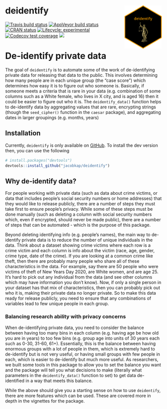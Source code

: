 
<!-- README.md is generated from README.Rmd. Please edit that file -->

<!-- badges: start -->

# deidentify <img src="man/figures/deidentify_badge.png" align="right"  width = "120"/>

[![Travis build
status](https://travis-ci.org/jacobkap/deidentify.svg?branch=master)](https://travis-ci.org/jacobkap/deidentify)
[![AppVeyor build
status](https://ci.appveyor.com/api/projects/status/github/jacobkap/deidentify?branch=master&svg=true)](https://ci.appveyor.com/project/jacobkap/deidentify)
[![CRAN
status](https://www.r-pkg.org/badges/version/deidentify)](https://CRAN.R-project.org/package=deidentify)
[![Lifecycle:
experimental](https://img.shields.io/badge/lifecycle-experimental-orange.svg)](https://www.tidyverse.org/lifecycle/#experimental)
[![Codecov test
coverage](https://codecov.io/gh/jacobkap/deidentify/branch/master/graph/badge.svg)](https://codecov.io/gh/jacobkap/deidentify?branch=master)
[![](http://cranlogs.r-pkg.org/badges/grand-total/deidentify?color=blue)](https://cran.r-project.org/package=deidentify)
<!-- badges: end -->

# De-identify private data

The goal of `deidentify` is to automate some of the work of
de-identifying private data for releasing that data to the public. This
involves determining how many people are in each unique group (the “case
score”) which determines how easy it is to figure out who someone is.
Basically, if someone meets a criteria that is rare in your data
(e.g. combination of some columns such as a White female, who lives in
X city, and is aged 16) then it could be easier to figure out who it is.
The `deidentify_data()` function helps to de-identify data by
aggregating values that are rare, encrypting strings (though the
`seed_cipher()` function in the `caesar` package), and aggregating dates
in larger groupings (e.g. months, years)

## Installation

Currently, `deidentify` is only available on
[GitHub](https://github.com/). To install the dev version then, you can
use the following

``` r
# install.packages("devtools")
devtools::install_github("jacobkap/deidentify")
```

## Why de-identify data?

For people working with private data (such as data about crime victims,
or data that includes people’s social security numbers or home
addresses) that they would like to release publicly, there are a number
of steps they must take first to ensure people’s privacy. While some of
these steps must be done manually (such as deleting a column with social
security numbers which, even if encrypted, should never be made public),
there are a number of steps that can be automated - which is the purpose
of this package.

Beyond deleting identifying info (e.g. people’s names), the main way to
de-identify private data is to reduce the number of unique individuals
in the data. Think about a dataset showing crime victims where each row
is a crime victim and each column is info about the victim (race, age,
gender, crime type, date of the crime). If you are looking at a common
crime like theft, then there are probably many people who share all of
these characteristics in the data. For example, say there are 50 people
who were victims of theft of New Years Day 2020, are White women, and
are age 25. It’s hard to pick out any individual from the data (and see
other columns which may have information you don’t know). Now, if only a
single person in your dataset has that mix of characteristics, then you
can probably pick out who it is, making their private data no longer
private. So to make this data ready for release publicly, you need to
ensure that any combinations of variables lead to few unique people in
each group.

### Balancing research ability with privacy concerns

When de-identifying private data, you need to consider the balance
between having too many bins in each column (e.g. having age be how old
you are in years) to too few bins (e.g. group age into units of 30 years
each such as 0-30, 31-60, 61+). Essentially, this is the balance between
having enormous groups with a lot of people in them, which is extremely
hard to de-identify but is not very useful, or having small groups with
few people in each, which is easier to de-identify but much more useful.
As researchers, we built some tools in this package to allow you to set
the balance you want and the package will tell you what decisions to
make (literally what parameters in the `deidentify_data()` function to
set) to get data de-identified in a way that meets this balance.

While the above should give you a starting sense on how to use
`deidentify`, there are more features which can be used. These are
covered more in depth in the vignettes for the package.
